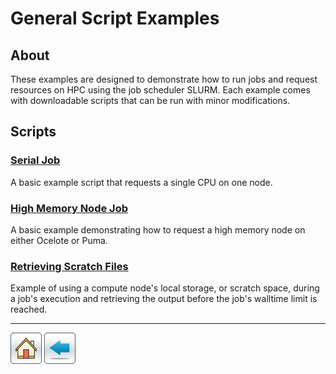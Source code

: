 # General Script Examples

## About
These examples are designed to demonstrate how to run jobs and request resources on HPC using the job scheduler SLURM. Each example comes with downloadable scripts that can be run with minor modifications.

## Scripts
### [Serial Job](Serial-Job-Example)
A basic example script that requests a single CPU on one node.

### [High Memory Node Job](High-Memory-Node)
A basic example demonstrating how to request a high memory node on either Ocelote or Puma.

### [Retrieving Scratch Files](Cleanup-Tmp-Files)
Example of using a compute node's local storage, or scratch space, during a job's execution and retrieving the output before the job's walltime limit is reached.


*****
[![](/Images/home.png)](https://ua-researchcomputing-hpc.github.io/) 
[![](/Images/back.png)](../)
